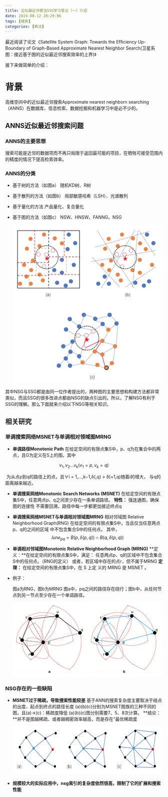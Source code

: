 ```yaml
---
title: 近似最近邻算法SSG学习笔记（一）介绍
date: 2019-08-12 20:29:06
tags: [搜索]
categories: [算法]
---
```


最近阅读了论文《Satellite System Graph: Towards the Efﬁciency Up-Boundary of Graph-Based Approximate Nearest Neighbor Search(卫星系图：接近基于图的近似最近邻搜索效率的上界)》

接下来做简单的介绍：

# 背景

高维空间中的近似最近邻搜索Approximate nearest neighborn searching（ANNS）在数据库、信息检索、数据挖掘和机器学习中是必不少的。

## ANNS近似最近邻搜索问题

### ANNS的主要思想

搜索可能是近邻的数据项而不再只局限于返回最可能的项目，在牺牲可接受范围内的精度的情况下提高检索效率。

### ANNS的分类

- 基于树的方法（如图a）
  随机KD树、R树
  
- 基于散列的方法（如图b）
  局部敏感哈希（LSH）、光谱散列
  
- 基于量化的方法
  产品量化、复合量化
  
- 基于图的方法（如图c）
  NSW、HNSW、FANNG、NSG
  
  ![ANNS](近似最近邻算法SSG学习笔记（一）介绍/ANNS.png)

其中NSG与SSG都是由同一位作者提出的，两种图的主要思想和构建方法都非常类似，而且SSG的很多改进点都由NSG的缺点引出的。所以，了解NSG有利于SSG的理解。那么下面就来介绍以下NSG等相关知识。

## 相关研究

### 单调搜索网络MSNET与单调相对领域图MRNG

- **单调路径Monotonic Path**
  在给定空间的有限点集S中，p、q为在集合中的两点，且G为定义在S上的图。其中

$$
v_1,v_2...v_k(v_1=p,v_k=q)
$$

​		为从点p到q的路径上的点，且∀i = 1,...,k−1,δ(,q) > δ(+1,q)随着i的增大， 与q的距离越来越近。

- **单调搜索网络Monotonic Search Networks (MSNET)**
  在给定空间的有限点集S中，任意两点p、q之间至少存在一条单调路径。
  **特性：**
  强连通图，确保图的连接性
  不需要回溯，路径中每一步都更加接近终点q

- **单调搜索网络MSNET与单调相对领域图MRNG**
  相对邻域图 Relative Neighborhood Graph(RNG)
  在给定空间的有限点集S中，当且仅当任意两点p、q的之间的区域 中不包含集合S中的任何点。
  其中，
  $$
  lune_{pq}= B(p,δ(p,q)) ∩ B(q,δ(p,q))
  $$
  
- **单调相对邻域图Monotonic Relative Neighborhood Graph (MRNG)**
  **定义：**在给定空间的有限点集S中，满足：
  任意两点p、q的区域中不包含集合S中的任何点。（RNG的定义）
  或者，若区域中存在的点r，但不属于MRNG
  **定理：**
  在给定空间的有限点集S中，在 S 上定 义的 MRNG 是 MSNET 。

- 例子：

  图a为RNG，图b为MRNG
  图a中，pq之间的路径存在绕行；图b中，从任何节点到另一节点至少存在一个单调路径。

  ![RNG和MRNG对比图](近似最近邻算法SSG学习笔记（一）介绍/rng&mrng.png)

### NSG存在的一些缺陷

- **MSNET过于稀疏，导致搜索性能较差**
  基于ANN的搜索复杂度主要取决于结点的出度、起点到终点的路径长度
  (a)(b)(c)分别为MSNET图族的三种不同的图，且(a)->(c)：稀疏度降低
  (a)(b)(c)图分别需要7、5、8次计算。
  **结论：**并不是图越稀疏、或者越稠密效率越高，而是存在“最优稀疏度

  ![稀疏度对MSNET图族搜索性能的影响](近似最近邻算法SSG学习笔记（一）介绍/msnet_family.png)

- **规模较大的实际应用中，nsg索引的复杂度依然很高，限制了它的扩展和搜索性能**

  
